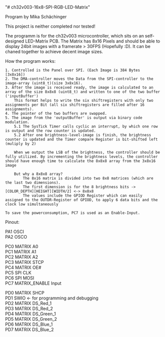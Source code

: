 "# ch32v003-16x8-SPI-RGB-LED-Matrix" 

Program by Mika Schächinger

This project is neither completed nor tested!




The programm is for the ch32v003 microcontroller, which sits on an self-designed LED-Matrix PCB.
The Matrix has 8x16 Pixels and should be able to display 24bit images with a framerate > 30FPS (Hopefully :D).
It can be chaned together to achieve decent image sizes.


How the program works:

    1. Controlled is the Panel over SPI. (Each Image is 384 Bytes [3x8x16])
    2. The DMA-controller moves the Data from the SPI-controller to the image-array (uint8_t)(size 3x8x16).
    3. After the image is received ready, the image is calculated to an array of the size 8x8x8 (uint8_t) and written to one of the two buffer ('inputBuffer')
        This format helps to write the six shiftregisters with only two assignments per Bit (all six shiftregisters are filled after 16 assignments).
    4. The pointer of the two buffers are swapped.
    5. The image from the 'outputBuffer' is output via binary code modulation.
        5.1 The SysTick Timer calls cyclic an interrupt, by which one row is output and the row counter is updated.
        5.2 After one brightness-level-image is finish, the brightness counter is updated and the Timer compare Register is bit-shifted left (muliply by 2)

        When we output the LSB of the brightness, the controller should be fully utilized. By incrementing the brightness levels, the controller should have enough time to calculate the 8x8x8 array from the 3x8x16 image

        But why a 8x8x8 array?
            The 8x16 matrix is divided into two 8x8 matrices (which are the last two dimensions).
            The first dimension is for the 8 brightness bits -> [COLOR_DEPTH][HEIGHT][WIDTH/2] <-> 8x8x8
            The values include the GPIOD Register which can easily assigned to the OUTDR-Register of GPIOD, to apply 6 data bits and the clock low simultaneously

    To save the powerconsumption, PC7 is used as an Enable-Input.


Pinout:

PA1 OSCI<br>
PA2 OSCO<br>

PC0 MATRIX A0<br>
PC1 MATRIX A1<br>
PC2 MATRIX A2<br>
PC3 MATRIX STCP<br>
PC4 MATRIX OE#<br>
PC5 SPI CLK<br>
PC6 SPI MOSI<br>
PC7 MATRIX_ENABLE Input<br>

PD0 MATRIX SHCP<br>
PD1	SWIO            <- for programming and debugging<br>
PD2 MATRIX DS_Red_1<br>
PD3 MATRIX DS_Red_2<br>
PD4 MATRIX DS_Green_1<br>
PD5 MATRIX DS_Green_2<br>
PD6 MATRIX DS_Blue_1<br>
PD7 MATRIX DS_Blue_2<br>



